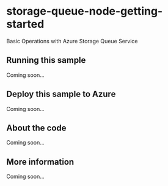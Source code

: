 # storage-queue-node-getting-started
Basic Operations with Azure Storage Queue Service
## Running this sample
Coming soon...
## Deploy this sample to Azure
Coming soon...
## About the code
Coming soon...
## More information
Coming soon...
